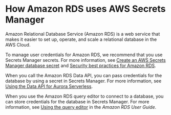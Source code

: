 # How Amazon RDS uses AWS Secrets Manager<a name="integrating_how-services-use-secrets_RDS"></a>

Amazon Relational Database Service \(Amazon RDS\) is a web service that makes it easier to set up, operate, and scale a relational database in the AWS Cloud\. 

To manage user credentials for Amazon RDS, we recommend that you use Secrets Manager secrets\. For more information, see [Create an AWS Secrets Manager database secret](create_database_secret.md) and [Security best practices for Amazon RDS](https://docs.aws.amazon.com/AmazonRDS/latest/UserGuide/CHAP_BestPractices.Security.html)\.

When you call the Amazon RDS Data API, you can pass credentials for the database by using a secret in Secrets Manager\. For more information, see [Using the Data API for Aurora Serverless](https://docs.aws.amazon.com/AmazonRDS/latest/AuroraUserGuide/data-api.html)\.

When you use the Amazon RDS query editor to connect to a database, you can store credentials for the database in Secrets Manager\. For more information, see [Using the query editor](https://docs.aws.amazon.com/AmazonRDS/latest/AuroraUserGuide/query-editor.html) in the *Amazon RDS User Guide*\.